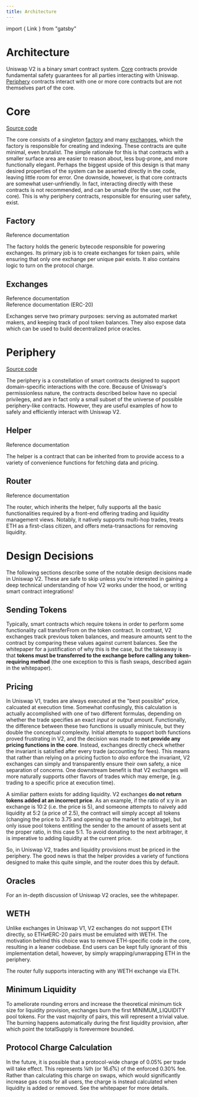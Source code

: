 ```yaml
---
title: Architecture
---
```


import { Link } from "gatsby"

# Architecture

Uniswap V2 is a binary smart contract system. [Core](#core) contracts provide fundamental safety guarantees for all parties interacting with Uniswap. [Periphery](#periphery) contracts interact with one or more core contracts but are not themselves part of the core.

# Core

[Source code](https://github.com/Uniswap/uniswap-v2-core)

The core consists of a singleton [factory](#factory) and many [exchanges](#exchanges), which the factory is responsible for creating and indexing. These contracts are quite minimal, even brutalist. The simple rationale for this is that contracts with a smaller surface area are easier to reason about, less bug-prone, and more functionally elegant. Perhaps the biggest upside of this design is that many desired properties of the system can be asserted directly in the code, leaving little room for error. One downside, however, is that core contracts are somewhat user-unfriendly. In fact, interacting directly with these contracts is not recommended, and can be unsafe (for the user, not the core). This is why periphery contracts, responsible for ensuring user safety, exist.

## Factory

<Link to='/docs/v2/smart-contracts/factory'>Reference documentation</Link>

The factory holds the generic bytecode responsible for powering exchanges. Its primary job is to create exchanges for token pairs, while ensuring that only one exchange per unique pair exists. It also contains logic to turn on the protocol charge.

## Exchanges

<Link to='/docs/v2/smart-contracts/exchange'>Reference documentation</Link>
<br />
<Link to='/docs/v2/smart-contracts/exchange-erc-20'>Reference documentation (ERC-20)</Link>

Exchanges serve two primary purposes: serving as automated market makers, and keeping track of pool token balances. They also expose data which can be used to build decentralized price oracles.

# Periphery

[Source code](https://github.com/Uniswap/uniswap-v2-periphery)

The periphery is a constellation of smart contracts designed to support domain-specific interactions with the core. Because of Uniswap's permissionless nature, the contracts described below have no special privileges, and are in fact only a small subset of the universe of possible periphery-like contracts. However, they are useful examples of how to safely and efficiently interact with Uniswap V2.

## Helper

<Link to='/docs/v2/smart-contracts/helper'>Reference documentation</Link>

The helper is a contract that can be inherited from to provide access to a variety of convenience functions for fetching data and pricing.

## Router

<Link to='/docs/v2/smart-contracts/router'>Reference documentation</Link>

The router, which inherits the helper, fully supports all the basic functionalities required by a front-end offering trading and liquidity management views. Notably, it natively supports multi-hop trades, treats ETH as a first-class citizen, and offers meta-transactions for removing liquidity.

# Design Decisions

The following sections describe some of the notable design decisions made in Uniswap V2. These are safe to skip unless you're interested in gaining a deep technical understanding of how V2 works under the hood, or writing smart contract integrations!

## Sending Tokens

Typically, smart contracts which require tokens in order to perform some functionality call transferFrom on the token contract. In contrast, V2 exchanges track previous token balances, and measure amounts sent to the contract by comparing these values against current balances. See the <Link to='/whitepaper.pdf'>whitepaper</Link> for a justification of why this is the case, but the takeaway is that **tokens must be transferred to the exchange before calling any token-requiring method** (the one exception to this is flash swaps, described again in the whitepaper).

## Pricing

In Uniswap V1, trades are always executed at the "best possible" price, calcuated at execution time. Somewhat confusingly, this calculation is actually accomplished with one of two different formulas, depending on whether the trade specifies an exact _input_ or _output_ amount. Functionally, the difference between these two functions is usually miniscule, but they double the conceptual complexity. Initial attempts to support both functions proved frustrating in V2, and the decision was made to **not provide any pricing functions in the core**. Instead, exchanges directly check whether the invariant is satisfied after every trade (accounting for fees). This means that rather than relying on a pricing fuction to _also_ enforce the invariant, V2 exchanges can simply and transparently ensure their own safety, a nice separation of concerns. One downstream benefit is that V2 exchanges will more naturally supports other flavors of trades which may emerge, (e.g. trading to a specific price at execution time).

A similiar pattern exists for adding liquidity. V2 exchanges **do not return tokens added at an incorrect price**. As an example, if the ratio of x:y in an exchange is 10:2 (i.e. the price is 5), and someone attempts to naively add liquidity at 5:2 (a price of 2.5), the contract will simply accept all tokens (changing the price to 3.75 and opening up the market to arbitrage), but only issue pool tokens entitling the sender to the amount of assets sent at the proper ratio, in this case 5:1. To avoid donating to the next arbitrager, it is imperative to adding liquidity at the current price.

So, in Uniswap V2, trades and liquidity provisions must be priced in the periphery. The good news is that the helper provides a variety of functions designed to make this quite simple, and the router does this by default.

## Oracles

For an in-depth discussion of Uniswap V2 oracles, see the <Link to='/whitepaper.pdf'>whitepaper</Link>.

## WETH

Unlike exchanges in Uniswap V1, V2 exchanges do not support ETH directly, so ETH⇄ERC-20 pairs must be emulated with WETH. The motivation behind this choice was to remove ETH-specific code in the core, resulting in a leaner codebase. End users can be kept fully ignorant of this implementation detail, however, by simply wrapping/unwrapping ETH in the periphery.

The router fully supports interacting with any WETH exchange via ETH.

## Minimum Liquidity

To ameliorate rounding errors and increase the theoretical minimum tick size for liquidity provision, exchanges burn the first <Link to='/docs/v2/smart-contracts/exchange#minimum_liquidity'>MINIMUM_LIQUIDITY</Link> pool tokens. For the vast majority of pairs, this will represent a trivial value. The burning happens automatically during the first liquidity provision, after which point the <Link to='/docs/v2/smart-contracts/exchange-erc-20#totalsupply'>totalSupply</Link> is forevermore bounded.

## Protocol Charge Calculation

In the future, it is possible that a protocol-wide charge of 0.05% per trade will take effect. This represents ⅙th (or 16.6̅%) of the enforced 0.30% fee. Rather than calculating this charge on swaps, which would significantly increase gas costs for all users, the charge is instead calculated when liquidity is added or removed. See the <Link to='/whitepaper.pdf'>whitepaper</Link> for more details.
